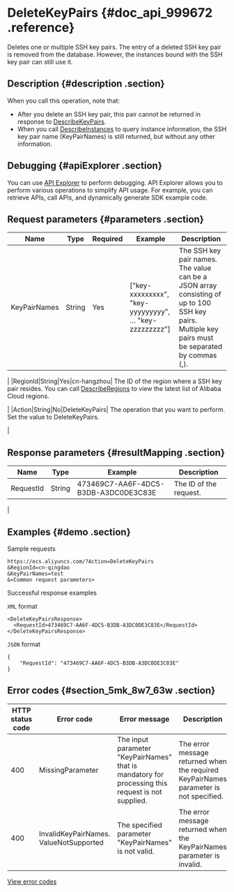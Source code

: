 # DeleteKeyPairs {#doc_api_999672 .reference}

Deletes one or multiple SSH key pairs. The entry of a deleted SSH key pair is removed from the database. However, the instances bound with the SSH key pair can still use it.

## Description {#description .section}

When you call this operation, note that:

-   After you delete an SSH key pair, this pair cannot be returned in response to [DescribeKeyPairs](~~51773~~).
-   When you call [DescribeInstances](~~25506~~) to query instance information, the SSH key pair name \(KeyPairNames\) is still returned, but without any other information.

## Debugging {#apiExplorer .section}

You can use [API Explorer](https://api.aliyun.com/#product=Ecs&api=DeleteKeyPairs) to perform debugging. API Explorer allows you to perform various operations to simplify API usage. For example, you can retrieve APIs, call APIs, and dynamically generate SDK example code.

## Request parameters {#parameters .section}

|Name|Type|Required|Example|Description|
|----|----|--------|-------|-----------|
|KeyPairNames|String|Yes|\["key-xxxxxxxxx", "key-yyyyyyyyy", … "key-zzzzzzzzz"\]| The SSH key pair names. The value can be a JSON array consisting of up to 100 SSH key pairs. Multiple key pairs must be separated by commas \(,\).

 |
|RegionId|String|Yes|cn-hangzhou| The ID of the region where a SSH key pair resides. You can call [DescribeRegions](~~25609~~) to view the latest list of Alibaba Cloud regions.

 |
|Action|String|No|DeleteKeyPairs| The operation that you want to perform. Set the value to DeleteKeyPairs.

 |

## Response parameters {#resultMapping .section}

|Name|Type|Example|Description|
|----|----|-------|-----------|
|RequestId|String|473469C7-AA6F-4DC5-B3DB-A3DC0DE3C83E| The ID of the request.

 |

## Examples {#demo .section}

Sample requests

``` {#request_demo}
https://ecs.aliyuncs.com/?Action=DeleteKeyPairs
&RegionId=cn-qingdao
&KeyPairNames=test
&<Common request parameters>
```

Successful response examples

`XML` format

``` {#xml_return_success_demo}
<DeleteKeyPairsResponse>
  <RequestId>473469C7-AA6F-4DC5-B3DB-A3DC0DE3C83E</RequestId>
</DeleteKeyPairsResponse>
```

`JSON` format

``` {#json_return_success_demo}
{
	"RequestId": "473469C7-AA6F-4DC5-B3DB-A3DC0DE3C83E"
}
```

## Error codes {#section_5mk_8w7_63w .section}

|HTTP status code|Error code|Error message|Description|
|----------------|----------|-------------|-----------|
|400|MissingParameter|The input parameter "KeyPairNames" that is mandatory for processing this request is not supplied.|The error message returned when the required KeyPairNames parameter is not specified.|
|400|InvalidKeyPairNames. ValueNotSupported|The specified parameter "KeyPairNames" is not valid.|The error message returned when the KeyPairNames parameter is invalid.|

[View error codes](https://error-center.aliyun.com/status/product/Ecs)

